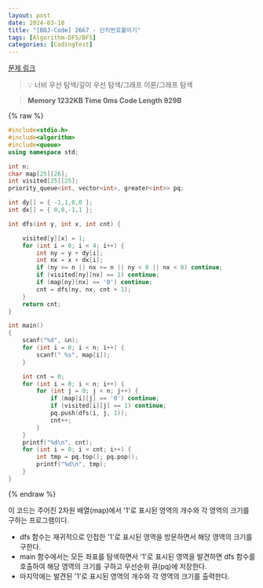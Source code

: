 ```yaml
---
layout: post
date: 2024-03-10
title: "[BOJ-Code] 2667 - 단지번호붙이기"
tags: [Algorithm-DFS/BFS]
categories: [CodingTest]
---
```


[문제 링크](https://www.acmicpc.net/problem/2667)


> 💡 너비 우선 탐색/깊이 우선 탐색/그래프 이론/그래프 탐색


> **Memory   1232KB                                   Time   0ms                                Code Length   929B**



{% raw %}
```c++
#include<stdio.h>
#include<algorithm>
#include<queue>
using namespace std;

int n;
char map[25][26];
int visited[25][25];
priority_queue<int, vector<int>, greater<int>> pq;

int dy[] = { -1,1,0,0 };
int dx[] = { 0,0,-1,1 };

int dfs(int y, int x, int cnt) {

	visited[y][x] = 1;
	for (int i = 0; i < 4; i++) {
		int ny = y + dy[i];
		int nx = x + dx[i];
		if (ny >= n || nx >= n || ny < 0 || nx < 0) continue;
		if (visited[ny][nx] == 1) continue;
		if (map[ny][nx] == '0') continue;
		cnt = dfs(ny, nx, cnt + 1);
	}
	return cnt;
}

int main()
{
	scanf("%d", &n);
	for (int i = 0; i < n; i++) {
		scanf(" %s", map[i]);
	}

	int cnt = 0;
	for (int i = 0; i < n; i++) {
		for (int j = 0; j < n; j++) {
			if (map[i][j] == '0') continue;
			if (visited[i][j] == 1) continue;
			pq.push(dfs(i, j, 1));
			cnt++;
		}
	}
	printf("%d\n", cnt);
	for (int i = 0; i < cnt; i++) {
		int tmp = pq.top(); pq.pop();
		printf("%d\n", tmp);
	}
}
```
{% endraw %}



이 코드는 주어진 2차원 배열(map)에서 '1'로 표시된 영역의 개수와 각 영역의 크기를 구하는 프로그램이다.

- dfs 함수는 재귀적으로 인접한 '1'로 표시된 영역을 방문하면서 해당 영역의 크기를 구한다.
- main 함수에서는 모든 좌표를 탐색하면서 '1'로 표시된 영역을 발견하면 dfs 함수를 호출하여 해당 영역의 크기를 구하고 우선순위 큐(pq)에 저장한다.
- 마지막에는 발견된 '1'로 표시된 영역의 개수와 각 영역의 크기를 출력한다.

